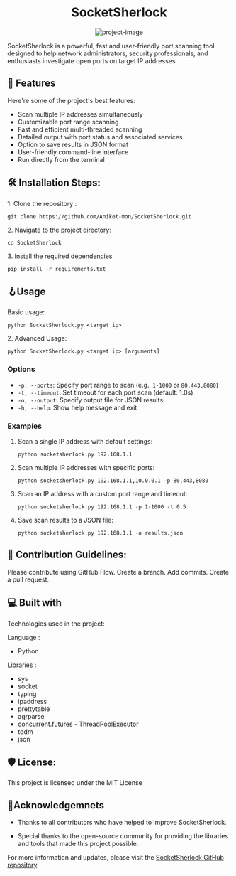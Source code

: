 <h1 align="center" id="title">SocketSherlock</h1>

<p align="center"><img src="https://socialify.git.ci/Aniket-mon/SocketSherlock/image?description=1&amp;font=KoHo&amp;forks=1&amp;issues=1&amp;language=1&amp;name=1&amp;owner=1&amp;pattern=Diagonal%20Stripes&amp;pulls=1&amp;stargazers=1&amp;theme=Dark" alt="project-image"></p>

<p id="description">SocketSherlock is a powerful, fast and user-friendly port scanning tool designed to help network administrators, security professionals, and enthusiasts investigate open ports on target IP addresses.</p>

  
  
<h2>🧐 Features</h2>

Here're some of the project's best features:

*   Scan multiple IP addresses simultaneously
*   Customizable port range scanning
*   Fast and efficient multi-threaded scanning
*   Detailed output with port status and associated services
*   Option to save results in JSON format
*   User-friendly command-line interface
*   Run directly from the terminal

<h2>🛠️ Installation Steps:</h2>

<p>1. Clone the repository :</p>

```
git clone https://github.com/Aniket-mon/SocketSherlock.git
```

<p>2. Navigate to the project directory:</p>

```
cd SocketSherlock
```

<p>3. Install the required dependencies</p>

```
pip install -r requirements.txt
```
<h2>🪝Usage </h2>

<p>Basic usage:</p>

```
python SocketSherlock.py <target ip>
```

<p>2. Advanced Usage:</p>

```
python SocketSherlock.py <target ip> [arguments]
```

### Options

- `-p, --ports`: Specify port range to scan (e.g., `1-1000` or `80,443,8080`)
- `-t, --timeout`: Set timeout for each port scan (default: 1.0s)
- `-o, --output`: Specify output file for JSON results
- `-h, --help`: Show help message and exit

### Examples

1. Scan a single IP address with default settings:
   ```
   python socketsherlock.py 192.168.1.1
   ```

2. Scan multiple IP addresses with specific ports:
   ```
   python socketsherlock.py 192.168.1.1,10.0.0.1 -p 80,443,8080
   ```

3. Scan an IP address with a custom port range and timeout:
   ```
   python socketsherlock.py 192.168.1.1 -p 1-1000 -t 0.5
   ```

4. Save scan results to a JSON file:
   ```
   python socketsherlock.py 192.168.1.1 -o results.json

<h2>🍰 Contribution Guidelines:</h2>

Please contribute using GitHub Flow. 
Create a branch. 
Add commits. 
Create a pull request.

  
  
<h2>💻 Built with</h2>

Technologies used in the project:

Language :
  * Python
    
Libraries :
  * sys
  * socket
  * typing
  * ipaddress
  * prettytable
  * agrparse
  * concurrent.futures - ThreadPoolExecutor
  * tqdm
  * json
  

<h2>🛡️ License:</h2>

This project is licensed under the MIT License

<h2>💖Acknowledgemnets</h2>

* Thanks to all contributors who have helped to improve SocketSherlock. 

* Special thanks to the open-source community for providing the libraries and tools that made this project possible.



For more information and updates, please visit the [SocketSherlock GitHub repository](https://github.com/Aniket-mon/SocketSherlock).
